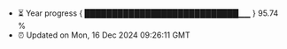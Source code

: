 - ⏳ Year progress { ████████████████████████████▁▁ } 95.74 %
- ⏰ Updated on Mon, 16 Dec 2024 09:26:11 GMT

